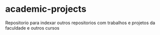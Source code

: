 # academic-projects
Repositorio para indexar outros repositorios com trabalhos e projetos da faculdade e outros cursos
